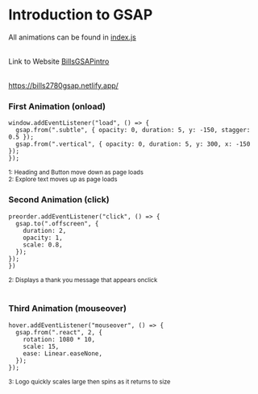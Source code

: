 # Introduction to GSAP

All animations can be found in [index.js](https://github.com/dbills777/Bills_GSAP/blob/master/js/index.jsindex.js)<br><br>

Link to Website [BillsGSAPintro](https://bills2780gsap.netlify.app/)<br><br>

https://bills2780gsap.netlify.app/

### First Animation (onload)

```
window.addEventListener("load", () => {
  gsap.from(".subtle", { opacity: 0, duration: 5, y: -150, stagger: 0.5 });
  gsap.from(".vertical", { opacity: 0, duration: 5, y: 300, x: -150 });
});
```

<sup>1: Heading and Button move down as page loads</sup> <br>
<sup>2: Explore text moves up as page loads</sup>

### Second Animation (click)

```
preorder.addEventListener("click", () => {
  gsap.to(".offscreen", {
    duration: 2,
    opacity: 1,
    scale: 0.8,
  });
});
})
```

<sup>2: Displays a thank you message that appears onclick</sup>
<br><br>

### Third Animation (mouseover)

```
hover.addEventListener("mouseover", () => {
  gsap.from(".react", 2, {
    rotation: 1080 * 10,
    scale: 15,
    ease: Linear.easeNone,
  });
});
```

<sup>3: Logo quickly scales large then spins as it returns to size</sup>
